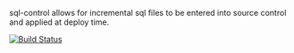sql-control allows for incremental sql files to be entered into source control and applied at deploy time.



[![Build Status](https://travis-ci.org/dschoenbauer/sql-control.svg?branch=develop)](https://travis-ci.org/dschoenbauer/sql-control)